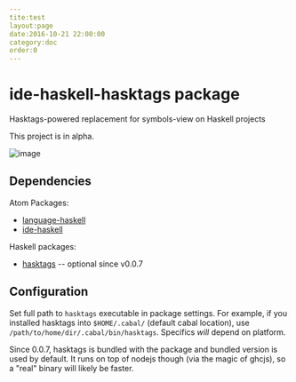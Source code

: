 ```yaml
---
tite:test
layout:page
date:2016-10-21 22:00:00
category:doc
order:0
---
```


# ide-haskell-hasktags package

Hasktags-powered replacement for symbols-view on Haskell projects

This project is in alpha.

![image](https://cloud.githubusercontent.com/assets/7275622/12073886/592fbe8e-b146-11e5-8eb7-9a5153f3fb3c.png)

## Dependencies

Atom Packages:

* [language-haskell](https://github.com/atom-haskell/language-haskell)
* [ide-haskell](https://github.com/atom-haskell/ide-haskell)

Haskell packages:

* [hasktags](https://hackage.haskell.org/package/hasktags) -- optional since v0.0.7

## Configuration

Set full path to `hasktags` executable in package settings. For example, if you installed hasktags into `$HOME/.cabal/` (default cabal location), use `/path/to/home/dir/.cabal/bin/hasktags`. Specifics *will* depend on platform.

Since 0.0.7, hasktags is bundled with the package and bundled version is used by default. It runs on top of nodejs though (via the magic of ghcjs), so a "real" binary will likely be faster.
